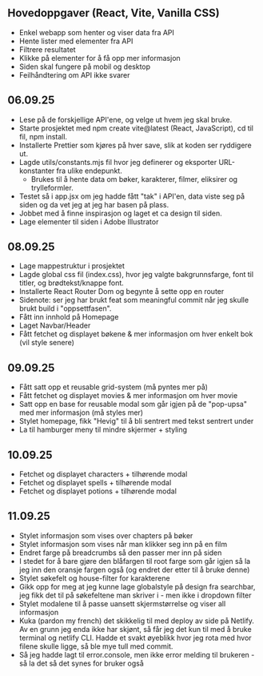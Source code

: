 ## Hovedoppgaver (React, Vite, Vanilla CSS)

- Enkel webapp som henter og viser data fra API
- Hente lister med elementer fra API
- Filtrere resultatet
- Klikke på elementer for å få opp mer informasjon
- Siden skal fungere på mobil og desktop
- Feilhåndtering om API ikke svarer

## 06.09.25

- Lese på de forskjellige API'ene, og velge ut hvem jeg skal bruke.
- Starte prosjektet med npm create vite@latest (React, JavaScript), cd til fil, npm install.
- Installerte Prettier som kjøres på hver save, slik at koden ser ryddigere ut.
- Lagde utils/constants.mjs fil hvor jeg definerer og eksporter URL-konstanter fra ulike endepunkt.
  - Brukes til å hente data om bøker, karakterer, filmer, eliksirer og trylleformler.
- Testet så i app.jsx om jeg hadde fått "tak" i API'en, data viste seg på siden og da vet jeg at jeg har basen på plass.
- Jobbet med å finne inspirasjon og laget et ca design til siden.
- Lage elementer til siden i Adobe Illustrator

## 08.09.25

- Lage mappestruktur i prosjektet
- Lagde global css fil (index.css), hvor jeg valgte bakgrunnsfarge, font til titler, og brødtekst/knappe font.
- Installerte React Router Dom og begynte å sette opp en router
- Sidenote: ser jeg har brukt feat som meaningful commit når jeg skulle brukt build i "oppsettfasen".
- Fått inn innhold på Homepage
- Laget Navbar/Header
- Fått fetchet og displayet bøkene & mer informasjon om hver enkelt bok (vil style senere)

## 09.09.25

- Fått satt opp et reusable grid-system (må pyntes mer på)
- Fått fetchet og displayet movies & mer informasjon om hver movie
- Satt opp en base for reusable modal som går igjen på de "pop-upsa" med mer informasjon (må styles mer)
- Stylet homepage, fikk "Hevig" til å bli sentrert med tekst sentrert under
- La til hamburger meny til mindre skjermer + styling

## 10.09.25

- Fetchet og displayet characters + tilhørende modal
- Fetchet og displayet spells + tilhørende modal
- Fetchet og displayet potions + tilhørende modal

## 11.09.25

- Stylet informasjon som vises over chapters på bøker
- Stylet informasjon som vises når man klikker seg inn på en film
- Endret farge på breadcrumbs så den passer mer inn på siden
- I stedet for å bare gjøre den blåfargen til root farge som går igjen så la jeg inn den oransje fargen også (og endret der etter til å bruke denne)
- Stylet søkefelt og house-filter for karakterene
- Gikk opp for meg at jeg kunne lage globalstyle på design fra searchbar, jeg fikk det til på søkefeltene man skriver i - men ikke i dropdown filter
- Stylet modalene til å passe uansett skjermstørrelse og viser all informasjon
- Kuka (pardon my french) det skikkelig til med deploy av side på Netlify. Av en grunn jeg enda ikke har skjønt, så får jeg det kun til med å bruke terminal og netlify CLI. Hadde et svakt øyeblikk hvor jeg rota med hvor filene skulle ligge, så ble mye tull med commit.
- Så jeg hadde lagt til error.console, men ikke error melding til brukeren - så la det så det synes for bruker også
